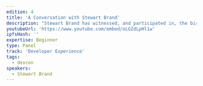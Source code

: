 ```yaml
---
edition: 4
title: 'A Conversation with Stewart Brand'
description: "Stewart Brand has witnessed, and participated in, the birth of many movements. Some have run their course, some have expanded beyond all reckoning and some have resulted in civilization hacks so effective that we now take them completely for granted - long before Reddit or Gmail, we had The WELL; and long before TED talks we had The Mother of All Demos. We'll close out the frenzy of activity and innovation that is Devcon with an unscripted discussion of the challenges and potential of the Ethereum space in the context of past cultural and technological revolutions, with the well-earned wisdom and perspective of a career hacker sprinkled throughout."
youtubeUrl: 'https://www.youtube.com/embed/oLGZdLpHl1w'
ipfsHash: ''
expertise: Beginner
type: Panel
track: 'Developer Experience'
tags:
  - devcon
speakers:
  - Stewart Brand
---
```


